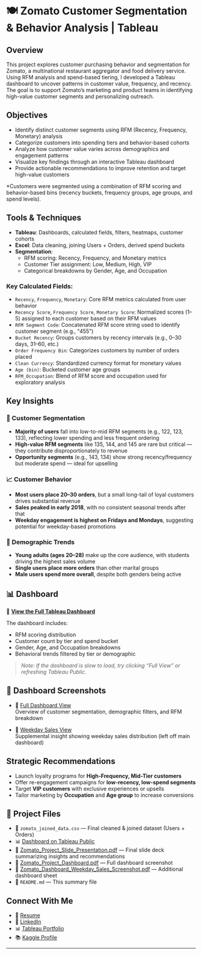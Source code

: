 # 🍽️ Zomato Customer Segmentation & Behavior Analysis | Tableau

## Overview
This project explores customer purchasing behavior and segmentation for Zomato, a multinational restaurant aggregator and food delivery service. Using RFM analysis and spend-based tiering, I developed a Tableau dashboard to uncover patterns in customer value, frequency, and recency. The goal is to support Zomato’s marketing and product teams in identifying high-value customer segments and personalizing outreach.

## Objectives
- Identify distinct customer segments using RFM (Recency, Frequency, Monetary) analysis
- Categorize customers into spending tiers and behavior-based cohorts
- Analyze how customer value varies across demographics and engagement patterns
- Visualize key findings through an interactive Tableau dashboard
- Provide actionable recommendations to improve retention and target high-value customers

*Customers were segmented using a combination of RFM scoring and behavior-based bins (recency buckets, frequency groups, age groups, and spend levels).

## Tools & Techniques
- **Tableau**: Dashboards, calculated fields, filters, heatmaps, customer cohorts
- **Excel**: Data cleaning, joining Users + Orders, derived spend buckets
- **Segmentation**:
  - RFM scoring: Recency, Frequency, and Monetary metrics
  - Customer Tier assignment: Low, Medium, High, VIP
  - Categorical breakdowns by Gender, Age, and Occupation

### Key Calculated Fields:
- `Recency`, `Frequency`, `Monetary`: Core RFM metrics calculated from user behavior
- `Recency Score`, `Frequency Score`, `Monetary Score`: Normalized scores (1–5) assigned to each customer based on their RFM values
- `RFM Segment Code`: Concatenated RFM score string used to identify customer segment (e.g., "455")
- `Bucket Recency`: Groups customers by recency intervals (e.g., 0–30 days, 31–60, etc.)
- `Order Frequency Bin`: Categorizes customers by number of orders placed
- `Clean Currency`: Standardized currency format for monetary values
- `Age (bin)`: Bucketed customer age groups
- `RFM_Occupation`: Blend of RFM score and occupation used for exploratory analysis

## Key Insights

### 🧩 Customer Segmentation
- **Majority of users** fall into low-to-mid RFM segments (e.g., 122, 123, 133), reflecting lower spending and less frequent ordering
- **High-value RFM segments** like 135, 144, and 145 are rare but critical — they contribute disproportionately to revenue
- **Opportunity segments** (e.g., 143, 134) show strong recency/frequency but moderate spend — ideal for upselling

### 📈 Customer Behavior
- **Most users place 20–30 orders**, but a small long-tail of loyal customers drives substantial revenue
- **Sales peaked in early 2018**, with no consistent seasonal trends after that
- **Weekday engagement is highest on Fridays and Mondays**, suggesting potential for weekday-based promotions

### 👥 Demographic Trends
- **Young adults (ages 20–28)** make up the core audience, with students driving the highest sales volume
- **Single users place more orders** than other marital groups
- **Male users spend more overall**, despite both genders being active



## 📊 Dashboard
🔗 [**View the Full Tableau Dashboard**](https://public.tableau.com/app/profile/dalya.s/viz/ZomatoCustomerSegmentationDashboard/Dashboard2#1)

The dashboard includes:
- RFM scoring distribution
- Customer count by tier and spend bucket
- Gender, Age, and Occupation breakdowns
- Behavioral trends filtered by tier or demographic

> *Note: If the dashboard is slow to load, try clicking “Full View” or refreshing Tableau Public.*

## 📸 Dashboard Screenshots

- 📄 [Full Dashboard View](./Zomato_Project_Dashboard.pdf)  
  Overview of customer segmentation, demographic filters, and RFM breakdown

- 📄 [Weekday Sales View](./Zomato_Dashboard_Weekday_Sales_Screenshot.pdf)  
  Supplemental insight showing weekday sales distribution (left off main dashboard)


## Strategic Recommendations
- Launch loyalty programs for **High-Frequency, Mid-Tier customers**
- Offer re-engagement campaigns for **low-recency, low-spend segments**
- Target **VIP customers** with exclusive experiences or upsells
- Tailor marketing by **Occupation** and **Age group** to increase conversions

## 📂 Project Files
- 📄 `zomato_joined_data.csv` — Final cleaned & joined dataset (Users + Orders)
- 📊 [Dashboard on Tableau Public](https://public.tableau.com/app/profile/dalya.s/viz/ZomatoCustomerSegmentationDashboard/Dashboard2#1)
- 📑 [Zomato_Project_Slide_Presentation.pdf](./Zomato_Project_Slide_Presentation.pdf) — Final slide deck summarizing insights and recommendations
- 📄 [Zomato_Project_Dashboard.pdf](./Zomato_Project_Dashboard.pdf) — Full dashboard screenshot
- 📄 [Zomato_Dashboard_Weekday_Sales_Screenshot.pdf](./Zomato_Dashboard_Weekday_Sales_Screenshot.pdf) — Additional dashboard sheet
- 🧾 `README.md` — This summary file

## Connect With Me
- 📄 [Resume](https://docs.google.com/document/d/1__BjBZNdEdzZwglkZYnPurL69lSgW1B4-WJvTYCPRB4/edit?usp=sharing)
- 💼 [LinkedIn](https://www.linkedin.com/in/dalyasohl)
- 📊 [Tableau Portfolio](https://public.tableau.com/app/profile/dalya.s/vizzes)
- 📚 [Kaggle Profile](https://www.kaggle.com/dalyas)

---
